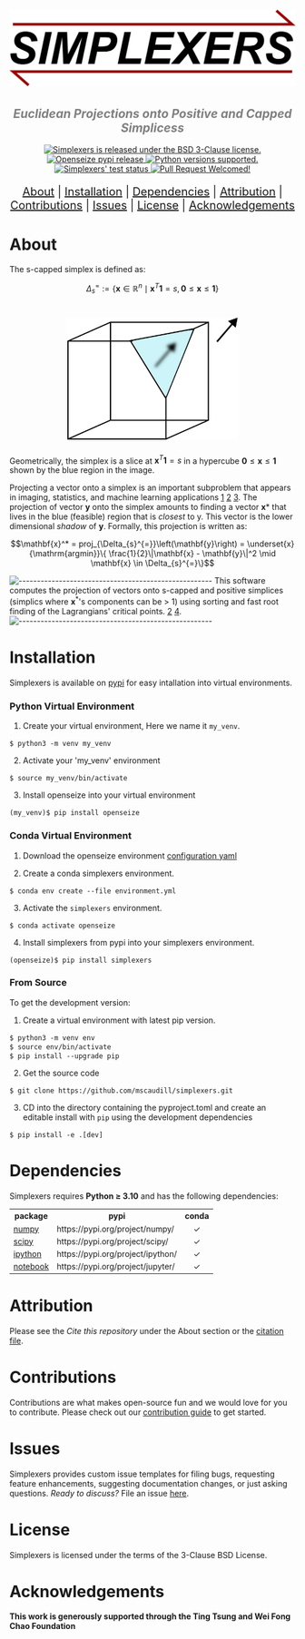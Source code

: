 
[comment]: # (Logo and Title)
<h1 align="center">
    <img src="https://github.com/mscaudill/simplexers/blob/main/docs/imgs/logo.png" 
    style="width:600px;height:auto;"/>
</h1>

<h2 align="center">
  <i><font color='gray'>Euclidean Projections onto Positive and Capped Simplicess</font></i>
</h2>


[comment]: # (Badges)
<p align="center">
  <a href="https://github.com/mscaudill/simplexers/blob/main/LICENSE"><img
    src="https://img.shields.io/badge/License-BSD%203--Clause-teal" 
    alt="Simplexers is released under the BSD 3-Clause license." />
  </a>
  <a href="https://pypi.org/project/openseize/"><img 
    src="https://img.shields.io/pypi/v/openseize?color=78437E&logo=pypi&logoColor=white" 
    alt="Openseize pypi release" />
  </a>
  <a href="https://github.com/mscaudill/openseize/tree/master#Dependencies"><img 
    src="https://img.shields.io/pypi/pyversions/openseize?logo=python&logoColor=gold" 
    alt="Python versions supported." />
  </a>
  <a href="https://github.com/mscaudill/openseize/actions/workflows/test.yml"><img 
    src="https://img.shields.io/github/actions/workflow/status/mscaudill/simplexers/test.yml?label=CI&logo=github" 
    alt="Simplexers' test status" />
  </a>
 <a href="https://github.com/mscaudill/openseize/pulls"><img 
    src="https://img.shields.io/badge/PRs-welcome-F8A3A3"
    alt="Pull Request Welcomed!" />
  </a>
</p>


[comment]: # (Navigation links)
<p align="center"  style="font-size: 20px">
<a href="#Key-Features">About</a>   |  
<a href="#Installation">Installation</a>   |  
<a href="#Dependencies">Dependencies</a>   |  
<a href="#Attribution">Attribution</a>   |  
<a href="#Contributions">Contributions</a>   |  
<a href="#Issues">Issues</a>   |  
<a href="#License">License</a> |
<a href="#Acknowledgements">Acknowledgements</a> 
</p>

# About

The s-capped simplex is defined as:
```math
\Delta_{s}^{=} := \{\mathbf{x} \in \mathbb{R}^{n} \mid \mathbf{x}^T\mathbf{1} = s,
 \mathbf{0} \leq \mathbf{x} \leq \mathbf{1} \}
```

[comment]: # (simplex feasible region)
<h1 align="center">
    <img src="https://github.com/mscaudill/simplexers/blob/main/docs/imgs/simplex_region.png" 
    style="width:300px;height:auto;"/>
</h1>

Geometrically, the simplex is a slice at $\mathbf{x}^T\mathbf{1} = s$ in
a hypercube $\mathbf{0} \leq \mathbf{x} \leq \mathbf{1}$ shown by the blue
region in the image.

Projecting a vector onto a simplex is an important subproblem that appears in
imaging, statistics, and machine learning applications [1](https://link.springer.com/article/10.1007/s10107-015-0946-6) [2](https://proceedings.neurips.cc/paper/2021/file/52aaa62e71f829d41d74892a18a11d59-Paper.pdf) [3](https://www.sciencedirect.com/science/article/abs/pii/S0167865522002185).
The projection of vector $\mathbf{y}$ onto the simplex amounts to finding a 
vector $\mathbf{x}*$ that lives in the blue (feasible) region that is *closest* to y. This vector is
the lower dimensional *shadow* of $\mathbf{y}$. Formally, this projection is
written as:

```math
\mathbf{x}^* = proj_{\Delta_{s}^{=}}\left(\mathbf{y}\right) = \underset{x}{\mathrm{argmin}}\{
\frac{1}{2}\|\mathbf{x} - \mathbf{y}\|^2 \mid \mathbf{x} \in
\Delta_{s}^{=}\}
```


![-----------------------------------------------------](https://raw.githubusercontent.com/andreasbm/readme/master/assets/lines/rainbow.png)
This software computes the projection of vectors onto s-capped and positive
simplices (simplics where $\mathbf{x}^*$'s components can be > 1) using sorting and fast root 
finding of the Lagrangians' critical points.
[2](https://proceedings.neurips.cc/paper/2021/file/52aaa62e71f829d41d74892a18a11d59-Paper.pdf)
[4](https://mblondel.org/publications/mblondel-icpr2014.pdf).
![-----------------------------------------------------](https://raw.githubusercontent.com/andreasbm/readme/master/assets/lines/rainbow.png)

# Installation

Simplexers is available on [pypi](https://pypi.org/project/simplexers/) for easy intallation into virtual environments.

### Python Virtual Environment

1. Create your virtual environment, Here we name it `my_venv`. 
```Shell
$ python3 -m venv my_venv
```

2. Activate your 'my_venv' environment
```Shell
$ source my_venv/bin/activate
```

3. Install openseize into your virtual environment
```Shell
(my_venv)$ pip install openseize
```

### Conda Virtual Environment

1. Download the openseize environment <a
href=https://github.com/mscaudill/simplexers/blob/master/environment.yml 
target=_blank>configuration yaml</a> 


2. Create a conda simplexers environment.
```Shell
$ conda env create --file environment.yml
```

3. Activate the `simplexers` environment.
```Shell
$ conda activate openseize
```

4. Install simplexers from pypi into your simplexers environment.
```Shell
(openseize)$ pip install simplexers
```

### From Source

To get the development version:

1. Create a virtual environment with latest pip version.
```Shell
$ python3 -m venv env
$ source env/bin/activate
$ pip install --upgrade pip
```

2. Get the source code
```Shell
$ git clone https://github.com/mscaudill/simplexers.git
```

3. CD into the directory containing the pyproject.toml and create an 
editable install with `pip` using the development dependencies
```Shell
$ pip install -e .[dev]
```

# Dependencies

Simplexers requires <b>Python <span>&#8805;</span> 3.10</b> and has the
following dependencies:

<table>

  <tr>
    <th>package</th>
    <th>pypi</th>
    <th>conda</th>
  </tr>

  <tr>
    <td><a href="https://numpy.org/doc/stable/index.html#" 
        target=_blank>numpy</a></td>
    <td>https://pypi.org/project/numpy/</td>
    <td align='center'><span>&#10003;</span></td>
  </tr>

  <tr>
    <td><a href="https://scipy.org/" 
        target=_blank>scipy</a></td>
    <td>https://pypi.org/project/scipy/</td>
    <td align='center'><span>&#10003;</span></td>
  </tr>

  <tr>
    <td><a href="https://ipython.org/" 
        target=_blank>ipython</a></td>
    <td>https://pypi.org/project/ipython/</td>
    <td align='center'><span>&#10003;</span></td>
  </tr>

  <tr>
    <td><a href=https://jupyter.org/ 
        target=_blank>notebook</a></td>
    <td>https://pypi.org/project/jupyter/</td>
    <td align='center'><span>&#10003;</span></td>
  </tr>

</table>

# Attribution

Please see the *Cite this repository* under the About section or the [citation
file](https://github.com/mscaudill/openseize/blob/master/CITATION.cff).


# Contributions

Contributions are what makes open-source fun and we would love for you to
contribute. Please check out our [contribution guide](
https://github.com/mscaudill/simplexers/blob/master/.github/CONTRIBUTING.md)
to get started.

# Issues

Simplexers provides custom issue templates for filing bugs, requesting
feature enhancements, suggesting documentation changes, or just asking
questions. *Ready to discuss?* File an issue <a
href=https://github.com/mscaudill/simplexers/issues/new/choose>here</a>. 

# License

Simplexers is licensed under the terms of the 3-Clause BSD License.

# Acknowledgements

**This work is generously supported through the Ting Tsung and Wei Fong Chao 
Foundation**

